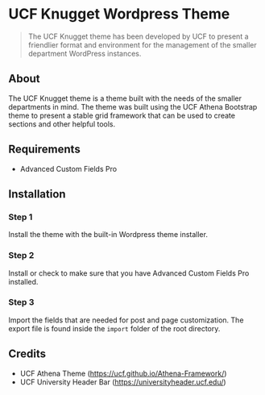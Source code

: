 # UCF Knugget Wordpress Theme

> The UCF Knugget theme has been developed by UCF to present a friendlier format and environment for the management of the smaller department WordPress instances.

## About

The UCF Knugget theme is a theme built with the needs of the smaller departments in mind. The theme was built using the UCF Athena Bootstrap theme to present a stable grid framework that can be used to create sections and other helpful tools.

## Requirements

- Advanced Custom Fields Pro

##  Installation

### Step 1

Install the theme with the built-in Wordpress theme installer.

### Step 2

Install or check to make sure that you have Advanced Custom Fields Pro installed.

### Step 3

Import the fields that are needed for post and page customization. The export file is found inside the `import` folder of the root directory.

## Credits

- UCF Athena Theme (<a href="https://ucf.github.io/Athena-Framework/">https://ucf.github.io/Athena-Framework/</a>)
- UCF University Header Bar (<a href="https://universityheader.ucf.edu/">https://universityheader.ucf.edu/</a>)